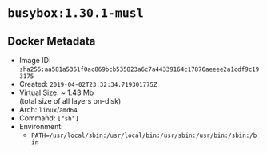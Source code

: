 # `busybox:1.30.1-musl`

## Docker Metadata

- Image ID: `sha256:aa581a5361f0ac869bcb535823a6c7a44339164c17876aeeee2a1cdf9c193175`
- Created: `2019-04-02T23:32:34.719301775Z`
- Virtual Size: ~ 1.43 Mb  
  (total size of all layers on-disk)
- Arch: `linux`/`amd64`
- Command: `["sh"]`
- Environment:
  - `PATH=/usr/local/sbin:/usr/local/bin:/usr/sbin:/usr/bin:/sbin:/bin`

